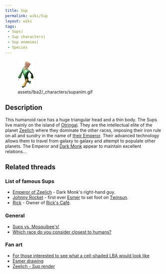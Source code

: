```yaml
---
title: Sup
permalink: wiki/Sup
layout: wiki
tags:
 - Sups| 
 - Sup characters| 
 - Sup enemies| 
 - Species
---
```


<figure>
<img src="assets/lba2/_characters/supanim.gif"
title="assets/lba2/_characters/supanim.gif" width="52" />
<figcaption>assets/lba2/_characters/supanim.gif</figcaption>
</figure>

## Description

This humanoid race has a huge triangular head and a thin body. The Sups
live mainly on the island of [Otringal](Otringal "wikilink"). They are
the intellectual elite of the planet [Zeelich](Zeelich "wikilink") where
they dominate the other races, imposing their iron rule on all and
sundry in the name of [their Emperor](Emperor_of_Zeelich "wikilink").
Their advanced technology allows them to travel from galaxy to galaxy
and attempt to populate other planets. The Emperor and [Dark
Monk](Dark_Monk "wikilink") appear to maintain excellent relations...

## Related threads

### List of famous Sups

- [Emperor of Zeelich](Emperor_of_Zeelich "wikilink") - Dark Monk's
  right-hand guy.
- [Johnny Rocket](Johnny_Rocket "wikilink") - first ever
  [Esmer](Esmer "wikilink") to set foot on
  [Twinsun](Twinsun "wikilink").
- [Rick](Rick "wikilink") - Owner of [Rick's
  Café](Rick's_Café "wikilink").

### General

- [Sups vs.
  Mosquibee's!](https://forum.magicball.net/showthread.php?t=4677)
- [Which race do you consider closest to
  humans?](https://forum.magicball.net/showthread.php?t=4303)

### Fan art

- [For those interested to see what a cell-shaded LBA would look
  like](https://forum.magicball.net/showthread.php?t=6222)
- [Esmer drawing](https://forum.magicball.net/showthread.php?t=11891)
- [Zeelich - Sup
  render](https://forum.magicball.net/showthread.php?t=12533)
